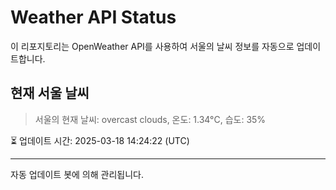 
# Weather API Status

이 리포지토리는 OpenWeather API를 사용하여 서울의 날씨 정보를 자동으로 업데이트합니다.

## 현재 서울 날씨
> 서울의 현재 날씨: overcast clouds, 온도: 1.34°C, 습도: 35%

⏳ 업데이트 시간: 2025-03-18 14:24:22 (UTC)

---
자동 업데이트 봇에 의해 관리됩니다.
